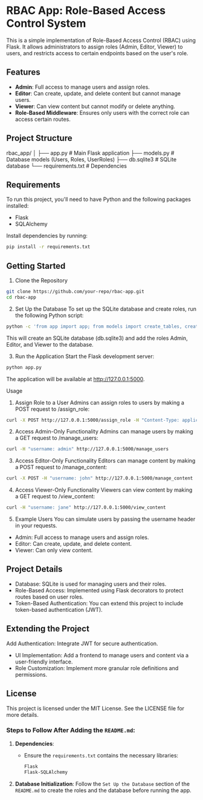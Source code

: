 # RBAC App: Role-Based Access Control System

This is a simple implementation of Role-Based Access Control (RBAC) using Flask. It allows administrators to assign roles (Admin, Editor, Viewer) to users, and restricts access to certain endpoints based on the user's role.

## Features

- **Admin**: Full access to manage users and assign roles.
- **Editor**: Can create, update, and delete content but cannot manage users.
- **Viewer**: Can view content but cannot modify or delete anything.
- **Role-Based Middleware**: Ensures only users with the correct role can access certain routes.

## Project Structure
rbac_app/
│
├── app.py          # Main Flask application
├── models.py       # Database models (Users, Roles, UserRoles)
├── db.sqlite3      # SQLite database
└── requirements.txt  # Dependencies


## Requirements

To run this project, you'll need to have Python and the following packages installed:

- Flask
- SQLAlchemy

Install dependencies by running:

```bash
pip install -r requirements.txt
```

## Getting Started
1. Clone the Repository
```bash
git clone https://github.com/your-repo/rbac-app.git
cd rbac-app
```
2. Set Up the Database
To set up the SQLite database and create roles, run the following Python script:
```bash
python -c 'from app import app; from models import create_tables, create_roles; create_tables(app); create_roles();'
```
This will create an SQLite database (db.sqlite3) and add the roles Admin, Editor, and Viewer to the database.

3. Run the Application
Start the Flask development server:

```bash
python app.py
```
The application will be available at http://127.0.0.1:5000.

Usage
1. Assign Role to a User
Admins can assign roles to users by making a POST request to /assign_role:

```bash
curl -X POST http://127.0.0.1:5000/assign_role -H "Content-Type: application/json" -d '{"username": "john", "role_name": "Editor"}'
```

2. Access Admin-Only Functionality
Admins can manage users by making a GET request to /manage_users:

```bash
curl -H "username: admin" http://127.0.0.1:5000/manage_users
```

3. Access Editor-Only Functionality
Editors can manage content by making a POST request to /manage_content:

```bash
curl -X POST -H "username: john" http://127.0.0.1:5000/manage_content
```

4. Access Viewer-Only Functionality
Viewers can view content by making a GET request to /view_content:

```bash
curl -H "username: jane" http://127.0.0.1:5000/view_content
```

5. Example Users
You can simulate users by passing the username header in your requests.

- Admin: Full access to manage users and assign roles.
- Editor: Can create, update, and delete content.
- Viewer: Can only view content.

## Project Details
- Database: SQLite is used for managing users and their roles.
- Role-Based Access: Implemented using Flask decorators to protect routes based on user roles.
- Token-Based Authentication: You can extend this project to include token-based authentication (JWT).

## Extending the Project
Add Authentication: Integrate JWT for secure authentication.
- UI Implementation: Add a frontend to manage users and content via a user-friendly interface.
- Role Customization: Implement more granular role definitions and permissions.

## License
This project is licensed under the MIT License. See the LICENSE file for more details.


### Steps to Follow After Adding the `README.md`:

1. **Dependencies**: 
   - Ensure the `requirements.txt` contains the necessary libraries:
     ```bash
     Flask
     Flask-SQLAlchemy
     ```

2. **Database Initialization**: Follow the `Set Up the Database` section of the `README.md` to create the roles and the database before running the app.
